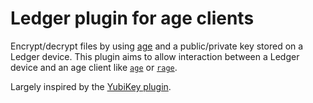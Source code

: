# Ledger plugin for age clients

Encrypt/decrypt files by using [age](https://age-encryption.org/v1) and a public/private key stored on a Ledger device. This plugin aims to allow interaction between a Ledger device and an age client like [`age`](https://age-encryption.org) or [`rage`](https://str4d.xyz/rage).

Largely inspired by the [YubiKey plugin](https://github.com/str4d/age-plugin-yubikey/).
